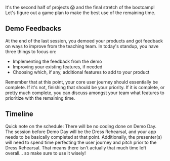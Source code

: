 It's the second half of projects 😱 and the final stretch of the bootcamp! Let's figure out a game plan to make the best use of the remaining time.

## Demo Feedbacks

At the end of the last session, you demoed your products and got feedback on ways to improve from the teaching team. In today's standup, you have three things to focus on:
- Implementing the feedback from the demo
- Improving your existing features, if needed
- Choosing which, if any, additional features to add to your product

Remember that at this point, your core user journey should essentially be complete. If it's not, finishing that should be your priority. If it is complete, or pretty much complete, you can discuss amongst your team what features to prioritize with the remaining time.

## Timeline

Quick note on the schedule: There will be no coding done on Demo Day. The session before Demo Day will be the Dress Rehearsal, and your app needs to be basically completed at that point. Additionally, the presenter(s) will need to spend time perfecting the user journey and pitch prior to the Dress Rehearsal. That means there isn't actually that much time left overall... so make sure to use it wisely!

